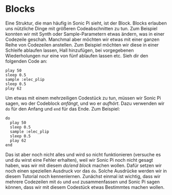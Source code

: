 # Blocks

Eine Struktur, die man häufig in Sonic Pi sieht, ist der Block. Blocks erlauben uns nützliche Dinge mit größeren Codeabschnitten zu tun. Zum Beispiel konnten wir mit Synth oder Sample-Parametern etwas ändern, was in einer Codezeile geschah. Manchmal aber möchten wir etwas mit einer ganzen Reihe von Codezeilen anstellen. Zum Beispiel möchten wir diese in einer Schleife ablaufen lassen, Hall hinzufügen, bei vorgegebenen Wiederholungen nur eine von fünf ablaufen lassen etc. Sieh dir den folgenden Code an:

```
play 50
sleep 0.5
sample :elec_plip
sleep 0.5
play 62
```

Um etwas mit einem mehrzeiligen Codestück zu tun, müssen wir Sonic Pi sagen, wo der Codeblock *anfängt*, und wo er *aufhört*. Dazu verwenden wir `do` für den Anfang und `end` für das Ende. Zum Beispiel:

```
do
  play 50
  sleep 0.5
  sample :elec_plip
  sleep 0.5
  play 62
end
```

Das ist aber noch nicht alles und wird so nicht funktionieren (versuche es und du wirst eine Fehler erhalten), weil wir Sonic Pi noch nicht gesagt haben, was wir mit diesem *do/end block* machen wollen. Dafür setzen wir noch einen speziellen Ausdruck vor das `do`. Solche Ausdrücke werden wir in diesem Tutorial noch kennenlernen. Zunächst einmal ist wichtig, dass wir mehrere Codezeilen mit `do` und `end` zusammenfassen und Sonic Pi sagen können, dass wir mit diesem Codestück etwas Bestimmtes machen wollen.
